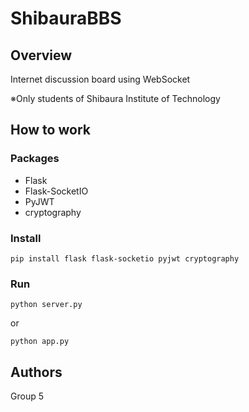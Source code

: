# ShibauraBBS

## Overview
Internet discussion board using WebSocket

※Only students of Shibaura Institute of Technology

## How to work
### Packages
- Flask
- Flask-SocketIO
- PyJWT
- cryptography

### Install
```
pip install flask flask-socketio pyjwt cryptography
```

###  Run
```
python server.py
```
or
```
python app.py
```

## Authors
Group 5
